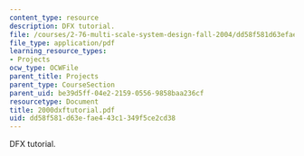 ```yaml
---
content_type: resource
description: DFX tutorial.
file: /courses/2-76-multi-scale-system-design-fall-2004/dd58f581d63efae443c1349f5ce2cd38_2000dxftutorial.pdf
file_type: application/pdf
learning_resource_types:
- Projects
ocw_type: OCWFile
parent_title: Projects
parent_type: CourseSection
parent_uid: be39d5ff-04e2-2159-0556-9858baa236cf
resourcetype: Document
title: 2000dxftutorial.pdf
uid: dd58f581-d63e-fae4-43c1-349f5ce2cd38
---
```

DFX tutorial.

